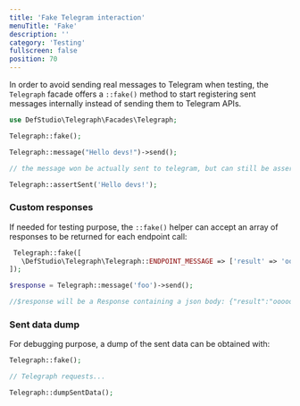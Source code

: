 ```yaml
---
title: 'Fake Telegram interaction'
menuTitle: 'Fake'
description: ''
category: 'Testing'
fullscreen: false 
position: 70
---
```


In order to avoid sending real messages to Telegram when testing, the `Telegraph` facade offers a `::fake()` method to start registering sent messages internally instead of sending them to Telegram APIs.

```php
use DefStudio\Telegraph\Facades\Telegraph;

Telegraph::fake();

Telegraph::message("Hello devs!")->send();

// the message won be actually sent to telegram, but can still be asserted

Telegraph::assertSent('Hello devs!');

```

### Custom responses

If needed for testing purpose, the `::fake()` helper can accept an array of responses to be returned for each endpoint call:

```php
 Telegraph::fake([
   \DefStudio\Telegraph\Telegraph::ENDPOINT_MESSAGE => ['result' => 'oooook'],
]);

$response = Telegraph::message('foo')->send();

//$response will be a Response containing a json body: {"result":"oooook"}
```

### Sent data dump

For debugging purpose, a dump of the sent data can be obtained with:

```php
Telegraph::fake();

// Telegraph requests...

Telegraph::dumpSentData();
```
